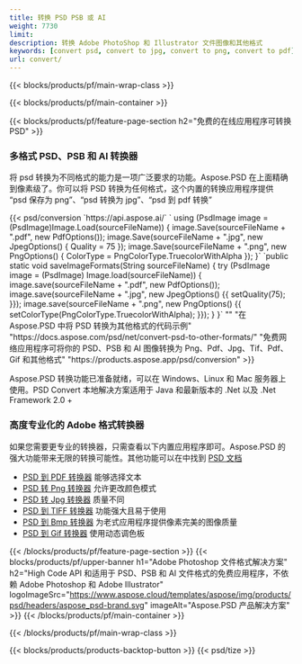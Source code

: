 ```yaml
---
title: 转换 PSD PSB 或 AI
weight: 7730
limit: 
description: 转换 Adobe PhotoShop 和 Illustrator 文件图像和其他格式
keywords: [convert psd, convert to jpg, convert to png, convert to pdf]
url: convert/
---
```


{{< blocks/products/pf/main-wrap-class >}}

{{< blocks/products/pf/main-container >}}

{{< blocks/products/pf/feature-page-section h2="免费的在线应用程序可转换PSD" >}}
<h3 class="headingpdleft">多格式 PSD、PSB 和 AI 转换器</h3>
<p>将 psd 转换为不同格式的能力是一项广泛要求的功能。Aspose.PSD 在上面精确到像素级了。你可以将 PSD 转换为任何格式，这个内置的转换应用程序提供 “psd 保存为 png”、“psd 转换为 jpg”、“psd 到 pdf 转换”</p>
{{< psd/conversion `https://api.aspose.ai/` 
`    using (PsdImage image = (PsdImage)Image.Load(sourceFileName))
    {
        image.Save(sourceFileName + ".pdf", new PdfOptions());
        image.Save(sourceFileName + ".jpg",  new JpegOptions() { Quality = 75 });
        image.Save(sourceFileName + ".png",  new PngOptions() {  ColorType = PngColorType.TruecolorWithAlpha });
    }` 
	`public static void saveImageFormats(String sourceFileName) {
        try (PsdImage image = (PsdImage) Image.load(sourceFileName)) {
            image.save(sourceFileName + ".pdf", new PdfOptions());
            image.save(sourceFileName + ".jpg", new JpegOptions() {{
                setQuality(75);
            }});
            image.save(sourceFileName + ".png", new PngOptions() {{
                setColorType(PngColorType.TruecolorWithAlpha);
            }});
        }
    }` 
"" 
"在 Aspose.PSD 中将 PSD 转换为其他格式的代码示例"  "https://docs.aspose.com/psd/net/convert-psd-to-other-formats/" 
"免费网络应用程序可将你的 PSD、PSB 和 AI 图像转换为 Png、Pdf、Jpg、Tif、Pdf、Gif 和其他格式" "https://products.aspose.app/psd/conversion" >}}
<br />
<p>Aspose.PSD 转换功能已准备就绪，可以在 Windows、Linux 和 Mac 服务器上使用。PSD Convert 本地解决方案适用于 Java 和最新版本的 .Net 以及 .Net Framework 2.0 +</p>

<h3 class="headingpdleft">高度专业化的 Adobe 格式转换器</h3>
<p>如果您需要更专业的转换器，只需查看以下内置应用程序即可。Aspose.PSD 的强大功能带来无限的转换可能性。其他功能可以在中找到 <a href="https://docs.aspose.com/psd/">PSD 文档</a></p>
<ul>
<li><a href="to-pdf">PSD 到 PDF 转换器</a> 能够选择文本</li>
<li><a href="to-png">PSD 转 Png 转换器</a> 允许更改颜色模式</li>
<li><a href="to-jpg">PSD 转 Jpg 转换器</a> 质量不同</li>
<li><a href="to-tiff">PSD 到 TIFF 转换器</a> 功能强大且易于使用</li>
<li><a href="to-bmp">PSD 到 Bmp 转换器</a> 为老式应用程序提供像素完美的图像质量</li>
<li><a href="to-gif">PSD 到 Gif 转换器</a> 使用动态调色板</li>
</ul>

{{< /blocks/products/pf/feature-page-section >}}
{{< blocks/products/pf/upper-banner h1="Adobe Photoshop 文件格式解决方案" h2="High Code API 和适用于 PSD、PSB 和 AI 文件格式的免费应用程序，不依赖 Adobe Photoshop 和 Adobe Illustrator" logoImageSrc="https://www.aspose.cloud/templates/aspose/img/products/psd/headers/aspose_psd-brand.svg" imageAlt="Aspose.PSD 产品解决方案" >}}
{{< /blocks/products/pf/main-container >}}


{{< /blocks/products/pf/main-wrap-class >}}

{{< blocks/products/products-backtop-button >}}
{{< psd/tize >}}
